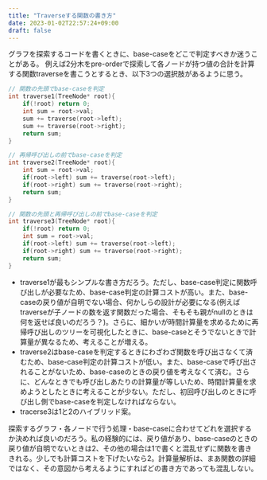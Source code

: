 ```yaml
---
title: "Traverseする関数の書き方"
date: 2023-01-02T22:57:24+09:00
draft: false
---
```


グラフを探索するコードを書くときに、base-caseをどこで判定すべきか迷うことがある。
例えば2分木をpre-orderで探索して各ノードが持つ値の合計を計算する関数traverseを書こうとするとき、以下3つの選択肢があるように思う。


```c++
// 関数の先頭でbase-caseを判定
int traverse1(TreeNode* root){
    if(!root) return 0;
    int sum = root->val;
    sum += traverse(root->left);
    sum += traverse(root->right);
    return sum;
}

// 再帰呼び出しの前でbase-caseを判定
int traverse2(TreeNode* root){
    int sum = root->val;
    if(root->left) sum += traverse(root->left);
    if(root->right) sum += traverse(root->right);
    return sum;
}

// 関数の先頭と再帰呼び出しの前でbase-caseを判定
int traverse3(TreeNode* root){
    if(!root) return 0;
    int sum = root->val;
    if(root->left) sum += traverse(root->left);
    if(root->right) sum += traverse(root->right);
    return sum;
}
```

* traverse1が最もシンプルな書き方だろう。ただし、base-case判定に関数呼び出しが必要なため、base-case判定の計算コストが高い。また、base-caseの戻り値が自明でない場合、何かしらの設計が必要になる(例えばtraverseが子ノードの数を返す関数だった場合、そもそも親がnullのときは何を返せば良いのだろう？)。さらに、細かいが時間計算量を求めるために再帰呼び出しのツリーを可視化したときに、base-caseとそうでないときで計算量が異なるため、考えることが増える。
* traverse2はbase-caseを判定するときにわざわざ関数を呼び出さなくて済むため、base-case判定の計算コストが低い。また、base-caseで呼び出されることがないため、base-caseのときの戻り値を考えなくて済む。さらに、どんなときでも呼び出しあたりの計算量が等しいため、時間計算量を求めようとしたときに考えることが少ない。ただし、初回呼び出しのときに呼び出し側でbase-caseを判定しなければならない。
* tracerse3は1と2のハイブリッド案。

探索するグラフ・各ノードで行う処理・base-caseに合わせてどれを選択するか決めれば良いのだろう。私の経験的には、戻り値があり、base-caseのときの戻り値が自明でないときは2、その他の場合は1で書くと混乱せずに関数を書ききれる。少しでも計算コストを下げたいなら2。計算量解析は、まあ関数の詳細ではなく、その意図から考えるようにすればどの書き方であっても混乱しない。
